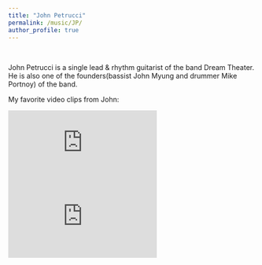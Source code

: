 ```yaml
---
title: "John Petrucci"
permalink: /music/JP/
author_profile: true
---
```


<br>

John Petrucci is a single lead & rhythm guitarist of the band Dream Theater. He is also one of the founders(bassist John Myung and drummer Mike Portnoy) of the band.

My favorite video clips from John:

<iframe width="60%" src="https://www.youtube.com/embed/dIzObVL7140?start=21" frameborder="0" allow="accelerometer; autoplay; clipboard-write; encrypted-media; gyroscope; picture-in-picture" allowfullscreen></iframe>

<br>

<iframe width="60%" src="https://www.youtube.com/embed/-5VwPfyEq3w" frameborder="0" allow="accelerometer; autoplay; clipboard-write; encrypted-media; gyroscope; picture-in-picture" allowfullscreen></iframe>